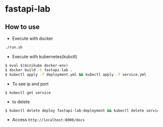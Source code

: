 # fastapi-lab

## How to use

* Execute with docker
```bash
./run.sh
```


* Execute with kubernetes(kubctl)
```bash
$ eval $(minikube docker-env)
$ docker build -t fastapi-lab .
$ kubectl apply -f deployment.yml && kubectl apply -f service.yml
```

* To see ip and port
```
$ kubectl get service
```

* to delete
```bash
$ kubectl delete deploy fastapi-lab-deployment && kubectl delete service fastapi-lab-service
```

* Access `http://localhost:8000/docs`